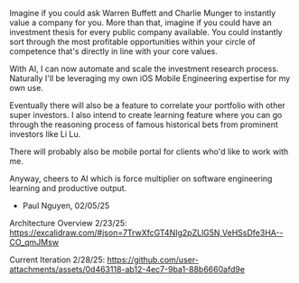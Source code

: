 Imagine if you could ask Warren Buffett and Charlie Munger to instantly value a company for you.
More than that, imagine if you could have an investment thesis for every public company available.
You could instantly sort through the most profitable opportunities within your circle of competence
that's directly in line with your core values.

With AI, I can now automate and scale the investment research process. Naturally I'll be leveraging
my own iOS Mobile Engineering expertise for my own use.

Eventually there will also be a feature to correlate your portfolio with other super investors. 
I also intend to create learning feature where you can go through the reasoning process of famous 
historical bets from prominent investors like Li Lu.

There will probably also be mobile portal for clients who'd like to work with me.

Anyway, cheers to AI which is force multiplier on software engineering learning and productive output.

- Paul Nguyen, 02/05/25

Architecture Overview 2/23/25: 
https://excalidraw.com/#json=7TrwXfcGT4NIg2pZLlG5N,VeHSsDfe3HA--CO_qmJMsw

Current Iteration 2/28/25:
https://github.com/user-attachments/assets/0d463118-ab12-4ec7-9ba1-88b6660afd9e

